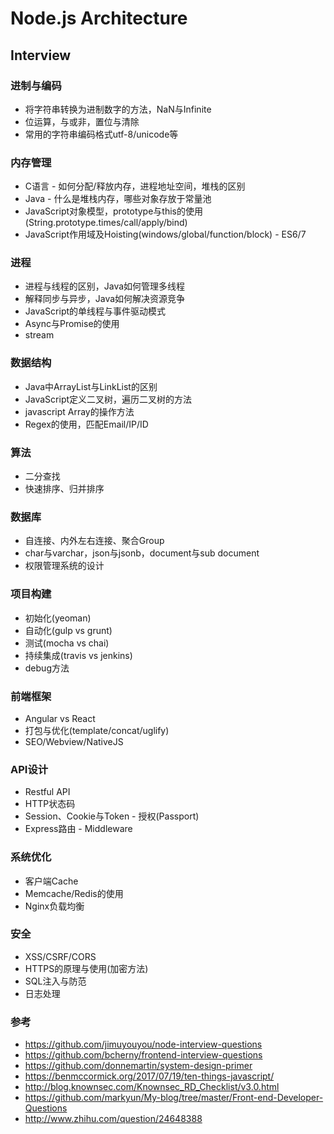 # Node.js Architecture

## Interview

### 进制与编码
* 将字符串转换为进制数字的方法，NaN与Infinite
* 位运算，与或非，置位与清除
* 常用的字符串编码格式utf-8/unicode等

### 内存管理
* C语言 - 如何分配/释放内存，进程地址空间，堆栈的区别
* Java - 什么是堆栈内存，哪些对象存放于常量池
* JavaScript对象模型，prototype与this的使用(String.prototype.times/call/apply/bind)
* JavaScript作用域及Hoisting(windows/global/function/block) - ES6/7

### 进程
* 进程与线程的区别，Java如何管理多线程
* 解释同步与异步，Java如何解决资源竞争
* JavaScript的单线程与事件驱动模式
* Async与Promise的使用
* stream

### 数据结构
* Java中ArrayList与LinkList的区别
* JavaScript定义二叉树，遍历二叉树的方法
* javascript Array的操作方法
* Regex的使用，匹配Email/IP/ID

### 算法
* 二分查找
* 快速排序、归并排序

### 数据库
* 自连接、内外左右连接、聚合Group
* char与varchar，json与jsonb，document与sub document
* 权限管理系统的设计

### 项目构建
* 初始化(yeoman)
* 自动化(gulp vs grunt)
* 测试(mocha vs chai)
* 持续集成(travis vs jenkins)
* debug方法

### 前端框架
* Angular vs React
* 打包与优化(template/concat/uglify)
* SEO/Webview/NativeJS

### API设计
* Restful API
* HTTP状态码
* Session、Cookie与Token - 授权(Passport)
* Express路由 - Middleware

### 系统优化
* 客户端Cache
* Memcache/Redis的使用
* Nginx负载均衡

### 安全
* XSS/CSRF/CORS
* HTTPS的原理与使用(加密方法)
* SQL注入与防范
* 日志处理

### 参考
* https://github.com/jimuyouyou/node-interview-questions
* https://github.com/bcherny/frontend-interview-questions
* https://github.com/donnemartin/system-design-primer
* https://benmccormick.org/2017/07/19/ten-things-javascript/
* http://blog.knownsec.com/Knownsec_RD_Checklist/v3.0.html
* https://github.com/markyun/My-blog/tree/master/Front-end-Developer-Questions
* http://www.zhihu.com/question/24648388
